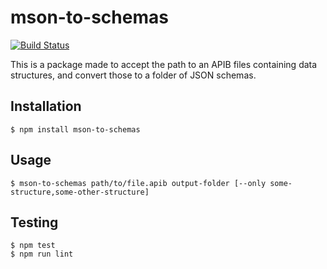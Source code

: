 # mson-to-schemas

[![Build Status](https://travis-ci.org/madewithlove/mson-to-schemas.svg?branch=master)](https://travis-ci.org/madewithlove/mson-to-schemas)

This is a package made to accept the path to an APIB files containing data structures, and convert those to a folder of JSON schemas.

## Installation

```shell
$ npm install mson-to-schemas
```

## Usage

```shell
$ mson-to-schemas path/to/file.apib output-folder [--only some-structure,some-other-structure]
```

## Testing

```shell
$ npm test
$ npm run lint
```
